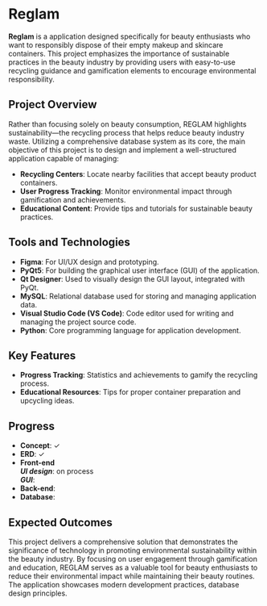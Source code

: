 # Reglam 
  
**Reglam** is a application designed specifically for beauty enthusiasts who want to responsibly dispose of their empty makeup and skincare containers. This project emphasizes the importance of sustainable practices in the beauty industry by providing users with easy-to-use recycling guidance and gamification elements to encourage environmental responsibility.  


## Project Overview 
Rather than focusing solely on beauty consumption, REGLAM highlights sustainability—the recycling process that helps reduce beauty industry waste. Utilizing a comprehensive database system as its core, the main objective of this project is to design and implement a well-structured application capable of managing:
- **Recycling Centers**: Locate nearby facilities that accept beauty product containers.
- **User Progress Tracking**: Monitor environmental impact through gamification and achievements.
- **Educational Content**: Provide tips and tutorials for sustainable beauty practices.

## Tools and Technologies

- **Figma**: For UI/UX design and prototyping.  
- **PyQt5**: For building the graphical user interface (GUI) of the application.  
- **Qt Designer**: Used to visually design the GUI layout, integrated with PyQt.  
- **MySQL**: Relational database used for storing and managing application data.  
- **Visual Studio Code (VS Code)**: Code editor used for writing and managing the project source code.
- **Python**: Core programming language for application development.  

## Key Features
- **Progress Tracking**: Statistics and achievements to gamify the recycling process.
- **Educational Resources**: Tips for proper container preparation and upcycling ideas.  

 ## Progress
- **Concept**: ✓  
- **ERD**:  ✓
- **Front-end**  
  ***UI design***: on process  
  ***GUI***:
- **Back-end**:
- **Database**:

## Expected Outcomes
This project delivers a comprehensive solution that demonstrates the significance of technology in promoting environmental sustainability within the beauty industry. By focusing on user engagement through gamification and education, REGLAM serves as a valuable tool for beauty enthusiasts to reduce their environmental impact while maintaining their beauty routines. The application showcases modern development practices, database design principles.
